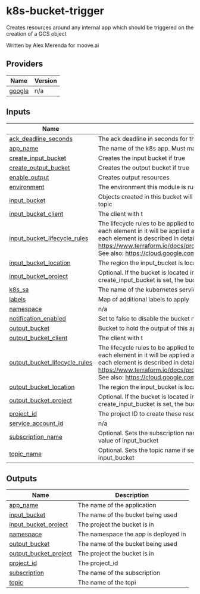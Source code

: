 <!-- This README is autogenerated, any changes made will be overwritten on the next merge -->
<!-- BEGIN_TF_DOCS -->
# k8s-bucket-trigger

Creates resources around any internal app which should be triggered on the creation of a GCS object

Written by Alex Merenda for moove.ai

## Providers

| Name | Version |
|------|---------|
| <a name="provider_google"></a> [google](#provider\_google) | n/a |

## Inputs

| Name | Description | Type | Default | Required |
|------|-------------|------|---------|:--------:|
| <a name="input_ack_deadline_seconds"></a> [ack\_deadline\_seconds](#input\_ack\_deadline\_seconds) | The ack deadline in seconds for the subscription. | `string` | `"120"` | no |
| <a name="input_app_name"></a> [app\_name](#input\_app\_name) | The name of the k8s app. Must match the name in the k8s-deployments repo | `string` | n/a | yes |
| <a name="input_create_input_bucket"></a> [create\_input\_bucket](#input\_create\_input\_bucket) | Creates the input bucket if true | `bool` | `true` | no |
| <a name="input_create_output_bucket"></a> [create\_output\_bucket](#input\_create\_output\_bucket) | Creates the output bucket if true | `bool` | `true` | no |
| <a name="input_enable_output"></a> [enable\_output](#input\_enable\_output) | Creates output resources | `bool` | `true` | no |
| <a name="input_environment"></a> [environment](#input\_environment) | The environment this module is running in | `string` | n/a | yes |
| <a name="input_input_bucket"></a> [input\_bucket](#input\_input\_bucket) | Objects created in this bucket will trigger a pub/sub notification to the configured topic | `string` | n/a | yes |
| <a name="input_input_bucket_client"></a> [input\_bucket\_client](#input\_input\_bucket\_client) | The client with t | `string` | n/a | yes |
| <a name="input_input_bucket_lifecycle_rules"></a> [input\_bucket\_lifecycle\_rules](#input\_input\_bucket\_lifecycle\_rules) | The lifecycle rules to be applied to the input bucket. If this array is populated then each element in it will be applied as a lifecycle rule to this bucket. The structure of each element is described in detail here: https://www.terraform.io/docs/providers/google/r/storage_bucket.html#lifecycle_rule. See also: https://cloud.google.com/storage/docs/lifecycle#configuration. | `list` | `[]` | no |
| <a name="input_input_bucket_location"></a> [input\_bucket\_location](#input\_input\_bucket\_location) | The region the input\_bucket is located in | `string` | `"US"` | no |
| <a name="input_input_bucket_project"></a> [input\_bucket\_project](#input\_input\_bucket\_project) | Optional. If the bucket is located in a different project, set this value. If create\_input\_bucket is set, the bucket will be created in this project. | `string` | `""` | no |
| <a name="input_k8s_sa"></a> [k8s\_sa](#input\_k8s\_sa) | The name of the kubernetes service account. | `string` | `""` | no |
| <a name="input_labels"></a> [labels](#input\_labels) | Map of additional labels to apply | `map(string)` | `{}` | no |
| <a name="input_namespace"></a> [namespace](#input\_namespace) | n/a | `any` | n/a | yes |
| <a name="input_notification_enabled"></a> [notification\_enabled](#input\_notification\_enabled) | Set to false to disable the bucket notification. Useful for testing. | `bool` | `true` | no |
| <a name="input_output_bucket"></a> [output\_bucket](#input\_output\_bucket) | Bucket to hold the output of this app. Required if 'enable\_output' is true | `string` | `""` | no |
| <a name="input_output_bucket_client"></a> [output\_bucket\_client](#input\_output\_bucket\_client) | The client with t | `string` | `"moove"` | no |
| <a name="input_output_bucket_lifecycle_rules"></a> [output\_bucket\_lifecycle\_rules](#input\_output\_bucket\_lifecycle\_rules) | The lifecycle rules to be applied to the output bucket. If this array is populated then each element in it will be applied as a lifecycle rule to this bucket. The structure of each element is described in detail here: https://www.terraform.io/docs/providers/google/r/storage_bucket.html#lifecycle_rule. See also: https://cloud.google.com/storage/docs/lifecycle#configuration. | `list` | `[]` | no |
| <a name="input_output_bucket_location"></a> [output\_bucket\_location](#input\_output\_bucket\_location) | The region the input\_bucket is located in | `string` | `"US"` | no |
| <a name="input_output_bucket_project"></a> [output\_bucket\_project](#input\_output\_bucket\_project) | Optional. If the bucket is located in a different project, set this value. If create\_input\_bucket is set, the bucket will be created in this project. | `string` | `""` | no |
| <a name="input_project_id"></a> [project\_id](#input\_project\_id) | The project ID to create these resources on | `string` | n/a | yes |
| <a name="input_service_account_id"></a> [service\_account\_id](#input\_service\_account\_id) | n/a | `any` | n/a | yes |
| <a name="input_subscription_name"></a> [subscription\_name](#input\_subscription\_name) | Optional. Sets the subscription name if set. If unset, the topic name defaults to the value of input\_bucket | `string` | `""` | no |
| <a name="input_topic_name"></a> [topic\_name](#input\_topic\_name) | Optional. Sets the topic name if set. If unset, the topic name defaults to the value of input\_bucket | `string` | `""` | no |

## Outputs

| Name | Description |
|------|-------------|
| <a name="output_app_name"></a> [app\_name](#output\_app\_name) | The name of the application |
| <a name="output_input_bucket"></a> [input\_bucket](#output\_input\_bucket) | The name of the bucket being used |
| <a name="output_input_bucket_project"></a> [input\_bucket\_project](#output\_input\_bucket\_project) | The project the bucket is in |
| <a name="output_namespace"></a> [namespace](#output\_namespace) | The namespace the app is deployed in |
| <a name="output_output_bucket"></a> [output\_bucket](#output\_output\_bucket) | The name of the bucket being used |
| <a name="output_output_bucket_project"></a> [output\_bucket\_project](#output\_output\_bucket\_project) | The project the bucket is in |
| <a name="output_project_id"></a> [project\_id](#output\_project\_id) | The project\_id |
| <a name="output_subscription"></a> [subscription](#output\_subscription) | The name of the subscription |
| <a name="output_topic"></a> [topic](#output\_topic) | The name of the topi |
<!-- END_TF_DOCS -->